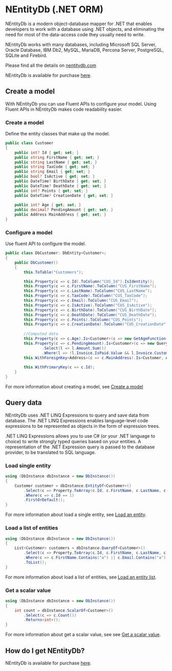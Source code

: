 # NEntityDb (.NET ORM)

NEntityDb is a modern object-database mapper for .NET that enables developers to work with a database using .NET objects, and eliminating the need for most of the data-access code they usually need to write.

NEntityDb works with many databases, including Microsoft SQL Server, Oracle Database, IBM Db2, MySQL, MariaDB, Percona Server, PostgreSQL, SQLite and Firebird.

Please find all the details on <a href="https://nentitydb.com">nentitydb.com</a>

NEntityDb is available for purchase <a href="https://nentitydb.com/pages/pricing">here</a>.

## Create a model

With NEntityDb you can use Fluent APIs to configure your model. Using Fluent APIs in NEntityDb makes code readability easier.

### Create a model
Define the entity classes that make up the model.

```csharp
public class Customer
{
    public int? Id { get; set; }
    public string FirstName { get; set; }
    public string LastName { get; set; }
    public string TaxCode { get; set; }
    public string Email { get; set; }
    public bool? IsActive { get; set; }
    public DateTime? BirthDate { get; set; }
    public DateTime? DeathDate { get; set; }
    public int? Points { get; set; }
    public DateTime? CreationDate { get; set; }
    
    public int? Age { get; set; }
    public decimal? PendingAmount { get; set; }
    public Address MainAddress { get; set; }
}
```

### Configure a model
Use fluent API to configure the model.

```csharp
public class DbCustomer: DbEntity<Customer>;
{
    public DbCustomer()
    {
        this.ToTable("Customers");

        this.Property(c => c.Id).ToColumn("CUS_Id").IsIdentity();
        this.Property(c => c.FirstName).ToColumn("CUS_FirstName");
        this.Property(c => c.LastName).ToColumn("CUS_LastName");
        this.Property(c => c.TaxCode).ToColumn("CUS_TaxCode");
        this.Property(c => c.Email).ToColumn("CUS_Email");
        this.Property(c => c.IsActive).ToColumn("CUS_IsActive");
        this.Property(c => c.BirthDate).ToColumn("CUS_BirthDate");
        this.Property(c => c.DeathDate).ToColumn("CUS_DeathDate");
        this.Property(c => c.Points).ToColumn("CUS_Points");
        this.Property(c => c.CreationDate).ToColumn("CUS_CreationDate");
        
        //Computed data
        this.Property(c => c.Age).Is<Customer>(c => new GetAgeFunction(c.BirthDate, c.DeathDate));
        this.Property(c => c.PendingAmount).Is<Customer>(c => new QueryRequest<InvoiceLine>()
                .Select(l => l.Amount.Sum())
                .Where(l => !l.Invoice.IsPaid.Value && l.Invoice.Customer.Id == c.Id));                
        this.WithForeignKey<Address>(c => c.MainAddress).Is<Customer, Address>((c, a) => c.Id == a.Customer.Id && a.IsMain.Value);
                
        this.WithPrimaryKey(c => c.Id);
    }
}
```

For more information about creating a model, see <a href="https://nentitydb.com/pages/docs/create-a-model/overview.html">Create a model</a>

## Query data

NEntityDb uses .NET LINQ Expressions to query and save data from database. The .NET LINQ Expressions enables language-level code expressions to be represented as objects in the form of expression trees.

.NET LINQ Expressions allows you to use C# (or your .NET language to choice) to write strongly typed queries based on your entities. A representation of the .NET Expression query is passed to the database provider, to be translated to SQL language.

### Load single entity
```csharp
using (DbInstance dbInstance = new DbInstance())
{
    Customer customer = dbInstance.EntityOf<Customer>()
        .Select(c => Property.ToArray(c.Id, c.FirstName, c.LastName, c.TaxCode, c.Email))
        .Where(c => c.Id == 1)
        .FirstOrDefault();
}
```
For more information about load a single entity, see <a href="https://nentitydb.com/pages/docs/query-data/load-an-entity.html">Load an entity</a>.

### Load a list of entities
```csharp
using (DbInstance dbInstance = new DbInstance())
{
    List<Customer> customers = dbInstance.QueryOf<Customer>()
        .Select(c => Property.ToArray(c.Id, c.FirstName, c.LastName, c.TaxCode, c.Email))
        .Where(c => c.FirstName.Contains("a") || c.Email.Contains("a")
        .ToList();
}
```
For more information about load a list of entities, see <a href="https://nentitydb.com/pages/docs/query-data/load-an-entity-list.html">Load an entity list</a>.

### Get a scalar value
```csharp
using (DbInstance dbInstance = new DbInstance())
{
    int count = dbInstance.ScalarOf<Customer>()
        .Select(c => c.Count())
        .Returns<int>();
}
```
For more information about get a scalar value, see see <a href="https://nentitydb.com/pages/docs/query-data/get-a-scalar-value.html">Get a scalar value</a>.


## How do I get NEntityDb?

NEntityDb is available for purchase <a href="https://nentitydb.com/pages/pricing">here</a>.
